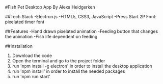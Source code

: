 #Fish Pet Desktop App
By Alexa Heidgerken

##Tech Stack
-Electron.js
-HTML5, CSS3, JavaScript
-Press Start 2P Font: pixelated timer font

##Features
-Hand drawn pixelated animation
-Feeding button that changes the animation
-Fish life dependent on feeding

##Installation
1. Download the code
2. Open the terminal and go to the  project folder
3. run 'npm install -g electron' in order to install the desktop application
4. run 'npm install' in order to install the needed packages
5. run 'npm run start'
